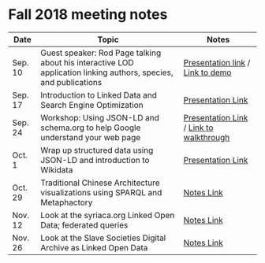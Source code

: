 # Fall 2018 meeting notes

| Date | Topic | Notes |
|------|-------|-------|
| Sep. 10 | Guest speaker: Rod Page talking about his interactive LOD application linking authors, species, and publications | [Presentation link](../assets/notes-2018-fall/page-rdm-2018-09-10.pdf) / [Link to demo](https://ozymandias-demo.herokuapp.com/) |
| Sep. 17 | Introduction to Linked Data and Search Engine Optimization | [Presentation Link](structured-data-2018-09-17.pdf) |
| Sep. 24 | Workshop: Using JSON-LD and schema.org to help Google understand your web page | [Presentation Link](json-ld-2018-09-24.pdf) / [Link to walkthrough](json-ld-2018-09-24.md) |
| Oct. 1 | Wrap up structured data using JSON-LD and introduction to Wikidata | [Presentation Link](wikidata-2018-10-01.pdf) |
| Oct. 29 | Traditional Chinese Architecture visualizations using SPARQL and Metaphactory | [Notes Link](metaphactory-2018-10-28.md) |
| Nov. 12 | Look at the syriaca.org Linked Open Data; federated queries | [Notes Link](syriaca-2018-11-12.md) |
| Nov. 26 | Look at the Slave Societies Digital Archive as Linked Open Data | [Notes Link](ssda-2018-11-26.md) |
